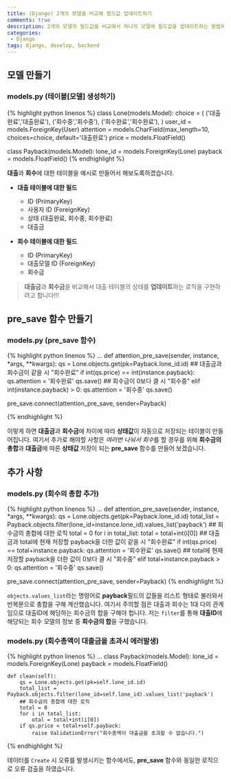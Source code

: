 ```yaml
---
title: (Django) 2개의 모델을 비교해 필드값 업데이트하기
comments: true
description: 2개의 모델의 필드값을 비교해서 하나의 모델에 필드값을 업데이트하는 방법에 대한 포스팅입니다.
categories:
 - Django
tags: django, develop, backend
---
```


## 모델 만들기

### models.py (테이블[모델] 생성하기)

{% highlight python linenos %}
class Lone(models.Model):
    choice = (
        ('대출완료','대출완료'),
        ('회수중','회수중'),
        ('회수완료','회수완료'),
    )
    user_id = models.ForeignKey(User)
    attention = models.CharField(max_length=10, choices=choice, default='대출완료')
    price = models.FloatField()

class Payback(models.Model):
    lone_id = models.ForeignKey(Lone)
    payback = models.FloatField()
{% endhighlight %}

**대출**과 **회수**에 대한 테이블을 예시로 만들어서 해보도록하겠습니다. 

- **대출 테이블에 대한 필드**
	- ID (PrimaryKey)
	- 사용자 ID (ForeignKey)
	- 상태 (대출완료, 회수중, 회수완료)
	- 대출금

- **회수 테이블에 대한 필드**
	- ID (PrimaryKey)
	- 대출모델 ID (ForeignKey)
	- 회수금


> **대출금**과 **회수금**을 비교해서 대출 테이블의 상태를 **업데이트**하는 로직을 구현하려고 합니다!!!


## pre_save 함수 만들기

### models.py (pre_save 함수)

{% highlight python linenos %}
...
def attention_pre_save(sender, instance, *args, **kwargs):
    qs = Lone.objects.get(pk=Payback.lone_id.id)
    ## 대출금과 회수금이 같을 시 "회수완료"
    if int(qs.price) == int(instance.payback):
        qs.attention = '회수완료'
        qs.save()
    ## 회수금이 0보다 클 시 "회수중"
    elif int(instance.payback) > 0:
        qs.attention = '회수중'
        qs.save()

pre_save.connect(attention_pre_save, sender=Payback)

{% endhighlight %}

이렇게 하면 **대출금**과 **회수금**에 차이에 따라 **상태값**이 자동으로 저장되는 테이블이 만들어집니다. 여기서 추가로 해야할 사항은 *여러번 나눠서 회수*를 할 경우를 위해 **회수금의 총합**과 **대출금**에 따른 **상태값** 저장이 되는 **pre_save** 함수를 만들어 보겠습니다.

## 추가 사항

### models.py (회수의 총합 추가)
 
{% highlight python linenos %}
...
def attention_pre_save(sender, instance, *args, **kwargs):
    qs = Lone.objects.get(pk=Payback.lone_id.id)
    total_list = Payback.objects.filter(lone_id=instance.lone_id).values_list('payback')
    ## 회수금의 총합에 대한 로직
    total = 0
    for i in total_list:
    	total = total+int(i[0])
    ## 대출금과 total에 현재 저장할 payback을 더한 값이 같을 시 "회수완료"
    if int(qs.price) == total+instance.payback:
        qs.attention = '회수완료'
        qs.save()
    ## total에 현재 저장할 payback을 더한 값이 0보다 클 시 "회수중"
    elif total+instance.payback > 0:
        qs.attention = '회수중'
        qs.save()

pre_save.connect(attention_pre_save, sender=Payback)
{% endhighlight %}

`objects.values_list`라는 명령어로 **payback**필드의 값들을 리스트 형태로 불러와서 반복문으로 총합을 구해 계산했습니다. 여기서 주의할 점은 대출과 회수는 1대 다의 관계임으로 대출ID에 해당하는 회수금의 합을 구해야 헙니다. 저는 `filter`를 통해 **대출ID**에 해당되는 회수 모델의 정보 중 **회수금의 합**을 구했습니다.

### models.py (회수총액이 대출금을 초과시 에러발생)

{% highlight python linenos %}
...
class Payback(models.Model):
    lone_id = models.ForeignKey(Lone)
    payback = models.FloatField()

    def clean(self):
        qs = Lone.objects.get(pk=self.lone_id.id)
        total_list = Payback.objects.filter(lone_id=self.lone_id).values_list('payback')
        ## 회수금의 총합에 대한 로직
        total = 0
        for i in total_list:
            otal = total+int(i[0])
        if qs.price < total+self.payback:
            raise ValidationError("회수총액이 대출금을 초과할 수 없습니다.")
{% endhighlight %}

테이터를 `Create` 시 오류를 발생시키는 함수에서도, **pre_save** 함수와 동일한 로직으로 오류 검출을 하였습니다.


